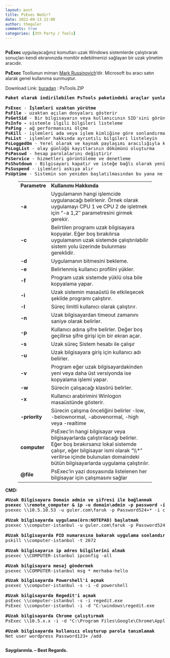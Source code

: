 ```yaml
---
layout: post
title: PsExec Nedir?
date: 2022-09-13 22:00
author: theguler
comments: true
categories: [3th Party / Tools]
---
```

<!-- wp:image {"id":4426,"sizeSlug":"large","linkDestination":"none"} -->
<figure class="wp-block-image size-large"><img src="https://theguler.wordpress.com/wp-content/uploads/2022/09/psexec-2.png?w=669" alt="" class="wp-image-4426" /></figure>
<!-- /wp:image -->

<!-- wp:paragraph -->
<p><strong>PsExec </strong>uygulayacağınız komutları uzak Windows sistemlerde çalıştırarak sonuçları kendi ekranınızda monitör edebilmenizi sağlayan bir uzak yönetim aracıdır.</p>
<!-- /wp:paragraph -->

<!-- wp:paragraph -->
<p><strong>PsExec</strong> Toollunun mimarı <a rel="noreferrer noopener" href="https://en.wikipedia.org/wiki/Mark_Russinovich" target="_blank">Mark Russinovich</a>‘dir. Microsoft&nbsp;bu aracı satın alarak genel kullanıma sunmuştur.</p>
<!-- /wp:paragraph -->

<!-- wp:paragraph -->
<p>Download Link: <a rel="noreferrer noopener" href="https://technet.microsoft.com/en-us/sysinternals/bb896649" target="_blank">buradan</a>&nbsp;:&nbsp;PsTools.ZIP</p>
<!-- /wp:paragraph -->

<!-- wp:preformatted -->
<pre class="wp-block-preformatted"><strong>Paket olarak indirilebilen PsTools paketindeki araçlar şunlardır:</strong>

<strong>PsExec </strong>- <strong>İşlemleri uzaktan yürütme</strong>
<strong>PsFile </strong>- uzaktan açılan dosyaları gösterir
<strong>PsGetSid</strong> - Bir bilgisayarın veya kullanıcının SID'sini görüntüleme
<strong>PsInfo -</strong> sistemle ilgili bilgileri listeleme
<strong>PsPing </strong>- ağ performansını ölçme
<strong>PsKill </strong>- işlemleri ada veya işlem kimliğine göre sonlandırma
<strong>PsList </strong>- işlemler hakkında ayrıntılı bilgileri listeleyin
<strong>PsLoggedOn</strong> - Yerel olarak ve kaynak paylaşımı aracılığıyla kimlerin oturum açtığını görün (tam kaynak dahildir)
<strong>PsLogList </strong>- olay günlüğü kayıtlarının dökümünü oluşturma
<strong>PsPasswd</strong> - hesap parolalarını değiştirir
<strong>PsService </strong>- hizmetleri görüntüleme ve denetleme
<strong>PsShutdown</strong> - Bilgisayarı kapatır ve isteğe bağlı olarak yeniden başlatır
<strong>PsSuspend </strong>- işlemleri askıya alır
<strong>PsUptime</strong> - Sistemin son yeniden başlatılmasından bu yana ne kadar süreyle çalıştığını gösterir (<strong>PsUptime</strong>'ın işlevselliği <strong>PsInfo</strong>'ya dahil edilmiştir</pre>
<!-- /wp:preformatted -->

<!-- wp:table -->
<figure class="wp-block-table"><table><tbody><tr><td><strong>Parametre</strong></td><td><strong>Kullanımı Hakkında</strong></td></tr><tr><td><strong>-a</strong></td><td>Uygulamanın hangi işlemcide uygulanacağı belirlenir. Örnek olarak uygulamayı CPU 1 ve CPU 2 de işletmek için “-a 1,2″ parametresini girmek gerekir.</td></tr><tr><td><strong>-c</strong></td><td>Belirtilen programı uzak bilgisayara kopyalar. Eğer boş bırakılırsa uygulamanın uzak sistemde çalıştırılabilir sistem yolu üzerinde bulunması gereklidir.</td></tr><tr><td><strong>-d</strong></td><td>Uygulamanın bitmesini bekleme.</td></tr><tr><td><strong>-e</strong></td><td>Belirlenmiş kullanıcı profilini yükler.</td></tr><tr><td><strong>-f</strong></td><td>Program uzak sistemde yüklü olsa bile kopyalama yapar.</td></tr><tr><td><strong>-i</strong></td><td>Uzak sistemin masaüstü ile etkileşecek şekilde programı çalıştırır.</td></tr><tr><td><strong>-l</strong></td><td>Süreç limitli kullanıcı olarak çalıştırır.</td></tr><tr><td><strong>-n</strong></td><td>Uzak bilgisayardan timeout zamanını saniye olarak belirler.</td></tr><tr><td><strong>-p</strong></td><td>Kullanıcı adına şifre belirler. Değer boş geçilirse şifre girişi için bir ekran açar.</td></tr><tr><td><strong>-s</strong></td><td>Uzak süreç Sistem hesabı ile çalışır</td></tr><tr><td><strong>-u</strong></td><td>Uzak bilgisayara giriş için kullanıcı adı belirler.</td></tr><tr><td><strong>-v</strong></td><td>Program eğer uzak bilgisayardakinden yeni veya daha üst versiyonda ise kopyalama işlemi yapar.</td></tr><tr><td><strong>-w</strong></td><td>Sürecin çalışacağı klasörü belirler.</td></tr><tr><td><strong>-x</strong></td><td>Kullanıcı arabirimini Winlogon masaüstünde gösterir.</td></tr><tr><td><strong>-priority</strong></td><td>Sürecin çalışma önceliğini belirler -low, -belownormal, -abovenormal, -high veya -realtime</td></tr><tr><td><strong>computer</strong></td><td>PsExec’in hangi bilgisayar veya bilgisayarlarda çalıştırılacağı belirler. Eğer boş bırakırsanız lokal sistemde çalışır, eğer bilgisayar ismi olarak “\\*” verilirse içinde bulunulan domaindeki bütün bilgisayarlarda uygulama çalıştırılır.</td></tr><tr><td><strong>@file</strong></td><td>PsExec’in yazi dosyasında listelenen her bilgisayar için çalışmasını sağlar</td></tr></tbody></table></figure>
<!-- /wp:table -->

<!-- wp:paragraph -->
<p><strong>CMD:</strong></p>
<!-- /wp:paragraph -->

<!-- wp:preformatted -->
<pre class="wp-block-preformatted"><strong>#Uzak Bilgisayara Domain admin ve şifresi ile bağlanmak</strong>
<strong>psexec \\remote_computer &amp; ip -u domain\admin -p password -i process_name</strong>
psexec \\10.5.10.53 -u guler.com\faruk -p Password524+* -i cmd

<strong>#Uzak bilgisayarda uygulama(örn:NOTEPAD) başlatmak</strong>
psexec \\computer-istanbul -u guler.com\faruk -p Password524+* -i calc

<strong>#Uzak bilgisayarda PID numarasına bakarak uygulama sonlandırmak</strong>
pskill \\computer-istanbul -t 2672

<strong>#Uzak bilgisayarın ip adres bilgilerini almak</strong>
psexec \\COMPUTER-istanbul ipconfig -all

<strong>#Uzak bilgisayara mesaj göndermek</strong>
psexec \\COMPUTER-istanbul msg * merhaba-hello</pre>
<!-- /wp:preformatted -->

<!-- wp:preformatted -->
<pre class="wp-block-preformatted"><strong>#Uzak bilgisayarda Powershell'i açmak</strong>
psexec \\computer-istanbul -s -i -d powershell

<strong>#Uzak bilgisayarda Regedit'i açmak</strong>
psExec \\computer-istanbul -s -i regedit.exe
PsExec \\computer-istanbul -i -d "C:\windows\regedit.exe

<strong>#Uzak bilgisayarda Chrome çalıştırmak</strong>
PsExec \\10.5.x.x -i -d "C:\Program Files\Google\Chrome\Application\chrome.exe"

<strong>#Uzak bilgisayarda kullanıcı oluşturup parola tanımlamak</strong>
Net user wordpress Password123+ /add</pre>
<!-- /wp:preformatted -->

<!-- wp:image {"id":4420,"sizeSlug":"large","linkDestination":"none"} -->
<figure class="wp-block-image size-large"><img src="https://theguler.wordpress.com/wp-content/uploads/2022/09/psexec_add_user.png?w=1024" alt="" class="wp-image-4420" /></figure>
<!-- /wp:image -->

<!-- wp:paragraph -->
<p><strong>Saygılarımla. – Best Regards.</strong></p>
<!-- /wp:paragraph -->

